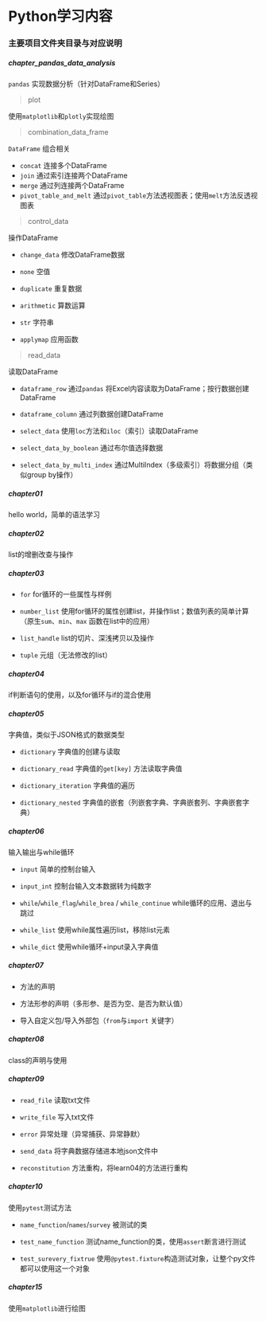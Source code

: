 # Python学习内容

### 主要项目文件夹目录与对应说明

##### chapter_pandas_data_analysis

`pandas` 实现数据分析（针对DataFrame和Series）
> plot

使用`matplotlib`和`plotly`实现绘图

> combination_data_frame

`DataFrame` 组合相关

- `concat` 连接多个DataFrame
- `join` 通过索引连接两个DataFrame
- `merge` 通过列连接两个DataFrame
- `pivot_table_and_melt` 通过`pivot_table`方法透视图表；使用`melt`方法反透视图表

> control_data

操作DataFrame

- `change_data` 修改DataFrame数据

- `none` 空值

- `duplicate` 重复数据

- `arithmetic` 算数运算

- `str` 字符串

- `applymap` 应用函数

> read_data

读取DataFrame

- `dataframe_row` 通过`pandas` 将Excel内容读取为DataFrame；按行数据创建DataFrame

- `dataframe_column` 通过列数据创建DataFrame

- `select_data` 使用`loc`方法和`iloc`（索引）读取DataFrame

- `select_data_by_boolean` 通过布尔值选择数据

- `select_data_by_multi_index` 通过MultiIndex（多级索引）将数据分组（类似group by操作）



##### chapter01

hello world，简单的语法学习

##### chapter02

list的增删改查与操作

##### chapter03

- `for` for循环的一些属性与样例

- `number_list` 使用for循环的属性创建list，并操作list；数值列表的简单计算（原生`sum`、`min`、`max` 函数在list中的应用）

- `list_handle` list的切片、深浅拷贝以及操作

- `tuple` 元组（无法修改的list）

##### chapter04

if判断语句的使用，以及for循环与if的混合使用

##### chapter05

字典值，类似于JSON格式的数据类型

- `dictionary` 字典值的创建与读取

- `dictionary_read` 字典值的`get[key]` 方法读取字典值

- `dictionary_iteration` 字典值的遍历

- `dictionary_nested` 字典值的嵌套（列嵌套字典、字典嵌套列、字典嵌套字典）

##### chapter06

输入输出与while循环

- `input` 简单的控制台输入

- `input_int` 控制台输入文本数据转为纯数字

- `while`/`while_flag`/`while_brea` / `while_continue` while循环的应用、退出与跳过

- `while_list` 使用while属性遍历list，移除list元素

- `while_dict` 使用while循环+input录入字典值

##### chapter07

- 方法的声明

- 方法形参的声明（多形参、是否为空、是否为默认值）

- 导入自定义包/导入外部包（`from`与`import` 关键字）

##### chapter08

class的声明与使用

##### chapter09

- `read_file` 读取txt文件

- `write_file` 写入txt文件

- `error` 异常处理（异常捕获、异常静默）

- `send_data` 将字典数据存储进本地json文件中

- `reconstitution` 方法重构，将learn04的方法进行重构

##### chapter10

使用`pytest`测试方法

- `name_function`/`names`/`survey` 被测试的类

- `test_name_function` 测试name_function的类，使用`assert`断言进行测试

- `test_surevery_fixtrue` 使用`@pytest.fixture`构造测试对象，让整个py文件都可以使用这一个对象

##### chapter15

使用`matplotlib`进行绘图

